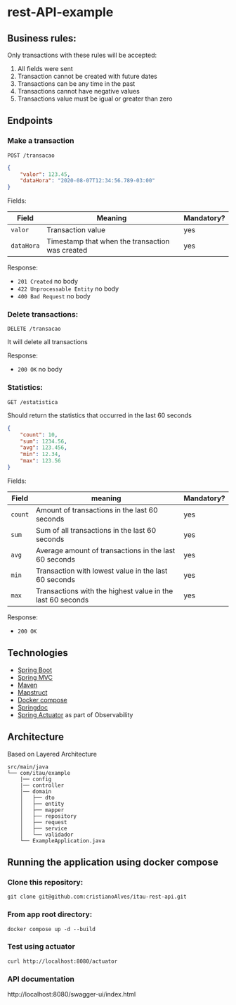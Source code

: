 # rest-API-example
## Business rules:
Only transactions with these rules will be accepted:

1. All fields were sent
2. Transaction cannot be created with future dates
3. Transactions can be any time in the past
4. Transactions cannot have negative values
5. Transactions value must be igual or greater than zero

## Endpoints
### Make a transaction
 `POST /transacao`

```json
{
    "valor": 123.45,
    "dataHora": "2020-08-07T12:34:56.789-03:00"
}
```

Fields:

| Field      | Meaning                                         | Mandatory? |
|------------|-------------------------------------------------|------------|
| `valor`    | Transaction value                               | yes        |
| `dataHora` | Timestamp that when the transaction was created | yes        |

Response:
- `201 Created` no body 
- `422 Unprocessable Entity` no body 
- `400 Bad Request` no body

### Delete transactions: 
`DELETE /transacao`

It will delete all transactions

Response:
- `200 OK` no body


### Statistics: 
`GET /estatistica`

Should return the statistics that occurred in the last 60 seconds

```json
{
    "count": 10,
    "sum": 1234.56,
    "avg": 123.456,
    "min": 12.34,
    "max": 123.56
}
```

Fields:

| Field   | meaning                                                    | Mandatory? |
|---------|------------------------------------------------------------|------------|
| `count` | Amount of transactions in the last 60 seconds              | yes        |
| `sum`   | Sum of all transactions in the last 60 seconds             | yes        |
| `avg`   | Average amount of transactions in the last 60 seconds      | yes        |
| `min`   | Transaction with lowest value in the last 60 seconds       | yes        |
| `max`   | Transactions with the highest value in the last 60 seconds | yes        |

Response:

- `200 OK`

## Technologies
* [Spring Boot](https://spring.io/projects/spring-boot)
* [Spring MVC](https://docs.spring.io/spring-framework/reference/web/webmvc.html)
* [Maven](https://maven.apache.org/)
* [Mapstruct](https://mapstruct.org/)
* [Docker compose](https://docs.docker.com/compose/)
* [Springdoc](https://springdoc.org/)
* [Spring Actuator](https://docs.spring.io/spring-boot/docs/2.0.x/actuator-api/html/) as part of Observability

## Architecture
Based on Layered Architecture
```
src/main/java
└── com/itau/example
    |── config
    |── controller
    │── domain
    │   ├── dto
    │   ├── entity
    │   ├── mapper
    │   ├── repository
    │   ├── request
    │   ├── service
    │   └── validador
    └── ExampleApplication.java
```

## Running the application using docker compose
### Clone this repository:
```
git clone git@github.com:cristianoAlves/itau-rest-api.git
```
### From app root directory:
```
docker compose up -d --build
```
### Test using actuator
`curl http://localhost:8080/actuator`

### API documentation
http://localhost:8080/swagger-ui/index.html